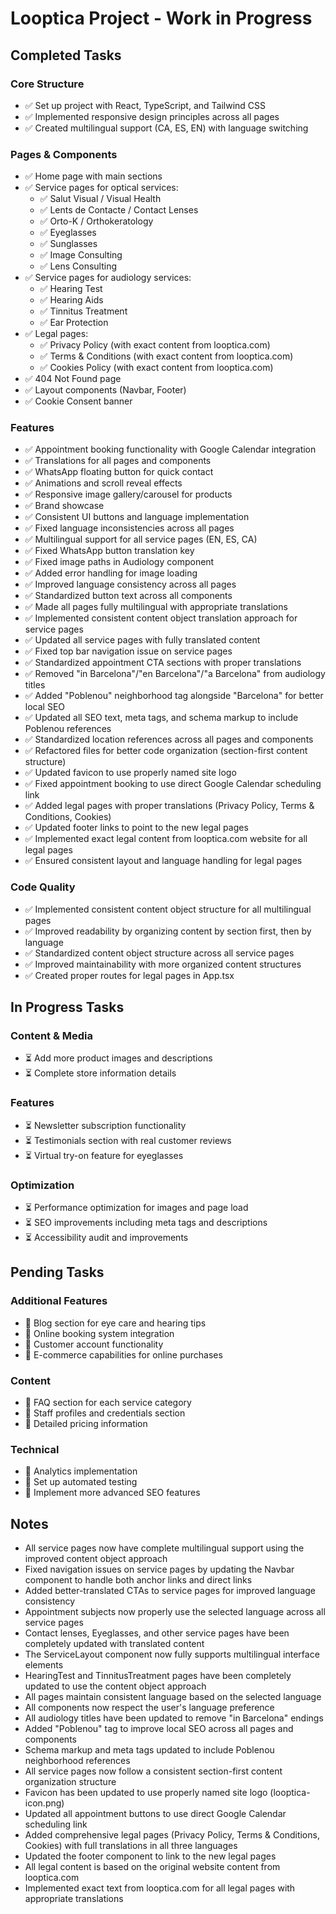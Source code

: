 
# Looptica Project - Work in Progress

## Completed Tasks

### Core Structure
- ✅ Set up project with React, TypeScript, and Tailwind CSS
- ✅ Implemented responsive design principles across all pages
- ✅ Created multilingual support (CA, ES, EN) with language switching

### Pages & Components
- ✅ Home page with main sections
- ✅ Service pages for optical services:
  - ✅ Salut Visual / Visual Health
  - ✅ Lents de Contacte / Contact Lenses
  - ✅ Orto-K / Orthokeratology
  - ✅ Eyeglasses
  - ✅ Sunglasses
  - ✅ Image Consulting
  - ✅ Lens Consulting
- ✅ Service pages for audiology services:
  - ✅ Hearing Test
  - ✅ Hearing Aids
  - ✅ Tinnitus Treatment
  - ✅ Ear Protection
- ✅ Legal pages:
  - ✅ Privacy Policy (with exact content from looptica.com)
  - ✅ Terms & Conditions (with exact content from looptica.com)
  - ✅ Cookies Policy (with exact content from looptica.com)
- ✅ 404 Not Found page
- ✅ Layout components (Navbar, Footer)
- ✅ Cookie Consent banner

### Features
- ✅ Appointment booking functionality with Google Calendar integration
- ✅ Translations for all pages and components
- ✅ WhatsApp floating button for quick contact
- ✅ Animations and scroll reveal effects
- ✅ Responsive image gallery/carousel for products
- ✅ Brand showcase
- ✅ Consistent UI buttons and language implementation
- ✅ Fixed language inconsistencies across all pages
- ✅ Multilingual support for all service pages (EN, ES, CA)
- ✅ Fixed WhatsApp button translation key
- ✅ Fixed image paths in Audiology component
- ✅ Added error handling for image loading
- ✅ Improved language consistency across all pages
- ✅ Standardized button text across all components
- ✅ Made all pages fully multilingual with appropriate translations
- ✅ Implemented consistent content object translation approach for service pages
- ✅ Updated all service pages with fully translated content
- ✅ Fixed top bar navigation issue on service pages
- ✅ Standardized appointment CTA sections with proper translations
- ✅ Removed "in Barcelona"/"en Barcelona"/"a Barcelona" from audiology titles
- ✅ Added "Poblenou" neighborhood tag alongside "Barcelona" for better local SEO
- ✅ Updated all SEO text, meta tags, and schema markup to include Poblenou references
- ✅ Standardized location references across all pages and components
- ✅ Refactored files for better code organization (section-first content structure)
- ✅ Updated favicon to use properly named site logo
- ✅ Fixed appointment booking to use direct Google Calendar scheduling link
- ✅ Added legal pages with proper translations (Privacy Policy, Terms & Conditions, Cookies)
- ✅ Updated footer links to point to the new legal pages
- ✅ Implemented exact legal content from looptica.com website for all legal pages
- ✅ Ensured consistent layout and language handling for legal pages

### Code Quality
- ✅ Implemented consistent content object structure for all multilingual pages
- ✅ Improved readability by organizing content by section first, then by language
- ✅ Standardized content object structure across all service pages
- ✅ Improved maintainability with more organized content structures
- ✅ Created proper routes for legal pages in App.tsx

## In Progress Tasks

### Content & Media
- ⏳ Add more product images and descriptions
- ⏳ Complete store information details

### Features
- ⏳ Newsletter subscription functionality
- ⏳ Testimonials section with real customer reviews
- ⏳ Virtual try-on feature for eyeglasses

### Optimization
- ⏳ Performance optimization for images and page load
- ⏳ SEO improvements including meta tags and descriptions
- ⏳ Accessibility audit and improvements

## Pending Tasks

### Additional Features
- 📝 Blog section for eye care and hearing tips
- 📝 Online booking system integration
- 📝 Customer account functionality
- 📝 E-commerce capabilities for online purchases

### Content
- 📝 FAQ section for each service category
- 📝 Staff profiles and credentials section
- 📝 Detailed pricing information

### Technical
- 📝 Analytics implementation
- 📝 Set up automated testing
- 📝 Implement more advanced SEO features

## Notes
- All service pages now have complete multilingual support using the improved content object approach
- Fixed navigation issues on service pages by updating the Navbar component to handle both anchor links and direct links
- Added better-translated CTAs to service pages for improved language consistency
- Appointment subjects now properly use the selected language across all service pages
- Contact lenses, Eyeglasses, and other service pages have been completely updated with translated content
- The ServiceLayout component now fully supports multilingual interface elements
- HearingTest and TinnitusTreatment pages have been completely updated to use the content object approach
- All pages maintain consistent language based on the selected language
- All components now respect the user's language preference
- All audiology titles have been updated to remove "in Barcelona" endings
- Added "Poblenou" tag to improve local SEO across all pages and components
- Schema markup and meta tags updated to include Poblenou neighborhood references
- All service pages now follow a consistent section-first content organization structure
- Favicon has been updated to use properly named site logo (looptica-icon.png)
- Updated all appointment buttons to use direct Google Calendar scheduling link
- Added comprehensive legal pages (Privacy Policy, Terms & Conditions, Cookies) with full translations in all three languages
- Updated the footer component to link to the new legal pages
- All legal content is based on the original website content from looptica.com
- Implemented exact text from looptica.com for all legal pages with appropriate translations
